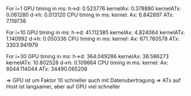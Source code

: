 For i=1
GPU timing in ms: h->d: 0.523776 kernelAx: 0.378880 kernelATx: 0.061280 d->h: 0.013120
CPU timing in ms: kernel: Ax: 6.842897  ATx: 7.119738

For i=10
GPU timing in ms: h->d: 41.112385 kernelAx: 4.824064 kernelATx: 1.140992 d->h: 0.050336
CPU timing in ms: kernel: Ax: 671.760578  ATx: 3303.941979

For i=30
GPU timing in ms: h->d: 364.049286 kernelAx: 38.586273 kernelATx: 10.802528 d->h: 0.109664
CPU timing in ms: kernel: Ax: 6044.114044  ATx: 34490.065208

=> GPU ist um Faktor 10 schneller auch mit Datenubertragung
=> ATx auf Host ist langsamer, aber auf GPU viel schneller
